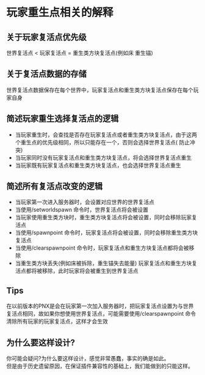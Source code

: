 # 玩家重生点相关的解释  

## 关于玩家复活点优先级

世界复活点 < 玩家复活点 = 重生类方块复活点(例如床 重生锚)

## 关于复活点数据的存储

世界复活点数据保存在每个世界中，玩家复活点和重生类方块复活点保存在每个玩家自身

## 简述玩家重生选择复活点的逻辑
- 当玩家重生时，会查找是否存在玩家复活点或者重生类方块复活点，由于这两个重生点的优先级相同，所以只能存在一个，否则会选择世界复活点(
防止冲突)
- 当玩家同时没有玩家复活点和重生类方块复活点，将会选择世界复活点重生
- 当玩家既有玩家复活点和重生类方块复活点，也会选择世界复活点重生

## 简述所有复活点改变的逻辑

- 当玩家第一次进入服务器时，会设置对应世界的世界复活点
- 当使用/setworldspawn 命令时，世界复活点将会被设置
- 当玩家使用重生类方块时，重生类方块复活点将会被设置，同时会移除玩家复活点
- 当使用/spawnpoint 命令时，玩家复活点将会被设置，同时会移除重生类方块复活点
- 当使用/clearspawnpoint 命令时，玩家复活点和重生方块复活点都将会被移除
- 当重生类方块丢失(例如床被拆除，重生锚失去能量) 玩家复活点和重生方块复活点都将被移除，此时玩家将会被重生到世界复活点

## Tips

在以前版本的PNX是会在玩家第一次加入服务器时，把玩家复活点设置为与世界复活点相同，故如果你想使用世界复活点，可能需要使用/clearspawnpoint
命令清除所有玩家的玩家复活点，这样才会生效

## 为什么要这样设计?

你可能会疑问?为什么要这样设计，感觉非常愚蠢，事实的确是如此。  
但是由于历史遗留原因，在保证插件兼容性的基础上，我们能做到的只能这样。